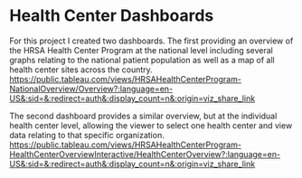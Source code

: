 # Health Center Dashboards

For this project I created two dashboards. The first providing an overview of the HRSA Health Center Program at the national level including several graphs relating to the national patient population as well as a map of all health center sites across the country.
https://public.tableau.com/views/HRSAHealthCenterProgram-NationalOverview/Overview?:language=en-US&:sid=&:redirect=auth&:display_count=n&:origin=viz_share_link

The second dashboard provides a similar overview, but at the individual health center level, allowing the viewer to select one health center and view data relating to that specific organization.
https://public.tableau.com/views/HRSAHealthCenterProgram-HealthCenterOverviewInteractive/HealthCenterOverview?:language=en-US&:sid=&:redirect=auth&:display_count=n&:origin=viz_share_link
